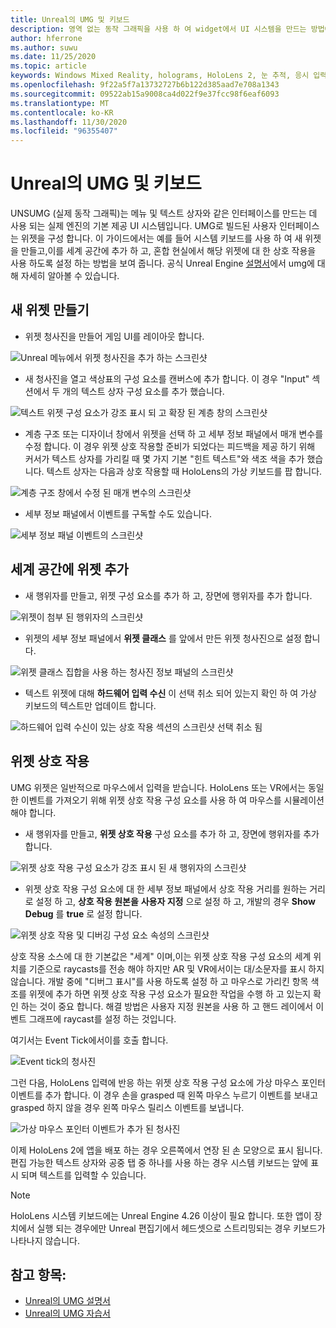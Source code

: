```yaml
---
title: Unreal의 UMG 및 키보드
description: 영역 없는 동작 그래픽을 사용 하 여 widget에서 UI 시스템을 만드는 방법에 대해 알아봅니다.
author: hferrone
ms.author: suwu
ms.date: 11/25/2020
ms.topic: article
keywords: Windows Mixed Reality, holograms, HoloLens 2, 눈 추적, 응시 입력, 헤드 탑재 디스플레이, Unreal engine, 혼합 현실 헤드셋, windows Mixed reality 헤드셋, 가상 현실 헤드셋, 위젯, UI, UMG, Unreal 움직임 그래픽, Unreal Engine, UE, UE4
ms.openlocfilehash: 9f22a5f7a13732727b6b122d385aad7e708a1343
ms.sourcegitcommit: 09522ab15a9008ca4d022f9e37fcc98f6eaf6093
ms.translationtype: MT
ms.contentlocale: ko-KR
ms.lasthandoff: 11/30/2020
ms.locfileid: "96355407"
---
```

# <a name="umg-and-keyboard-in-unreal"></a>Unreal의 UMG 및 키보드

UNSUMG (실제 동작 그래픽)는 메뉴 및 텍스트 상자와 같은 인터페이스를 만드는 데 사용 되는 실제 엔진의 기본 제공 UI 시스템입니다. UMG로 빌드된 사용자 인터페이스는 위젯을 구성 합니다. 이 가이드에서는 예를 들어 시스템 키보드를 사용 하 여 새 위젯을 만들고,이를 세계 공간에 추가 하 고, 혼합 현실에서 해당 위젯에 대 한 상호 작용을 사용 하도록 설정 하는 방법을 보여 줍니다. 공식 Unreal Engine [설명서](https://docs.unrealengine.com/en-US/Engine/UMG/index.html)에서 umg에 대해 자세히 알아볼 수 있습니다. 

## <a name="create-a-new-widget"></a>새 위젯 만들기

- 위젯 청사진을 만들어 게임 UI를 레이아웃 합니다.

![Unreal 메뉴에서 위젯 청사진을 추가 하는 스크린샷](images/unreal-umg-img-01.png)

- 새 청사진을 열고 색상표의 구성 요소를 캔버스에 추가 합니다.  이 경우 "Input" 섹션에서 두 개의 텍스트 상자 구성 요소를 추가 했습니다.

![텍스트 위젯 구성 요소가 강조 표시 되 고 확장 된 계층 창의 스크린샷](images/unreal-umg-img-02.png)

- 계층 구조 또는 디자이너 창에서 위젯을 선택 하 고 세부 정보 패널에서 매개 변수를 수정 합니다.  이 경우 위젯 상호 작용할 준비가 되었다는 피드백을 제공 하기 위해 커서가 텍스트 상자를 가리킬 때 몇 가지 기본 "힌트 텍스트"와 색조 색을 추가 했습니다.  텍스트 상자는 다음과 상호 작용할 때 HoloLens의 가상 키보드를 팝 합니다.

![계층 구조 창에서 수정 된 매개 변수의 스크린샷](images/unreal-umg-img-03.png)

- 세부 정보 패널에서 이벤트를 구독할 수도 있습니다.

![세부 정보 패널 이벤트의 스크린샷](images/unreal-umg-img-04.png)

## <a name="add-a-widget-to-world-space"></a>세계 공간에 위젯 추가

- 새 행위자를 만들고, 위젯 구성 요소를 추가 하 고, 장면에 행위자를 추가 합니다.

![위젯이 첨부 된 행위자의 스크린샷](images/unreal-umg-img-05.png)

- 위젯의 세부 정보 패널에서 **위젯 클래스** 를 앞에서 만든 위젯 청사진으로 설정 합니다.

![위젯 클래스 집합을 사용 하는 청사진 정보 패널의 스크린샷](images/unreal-umg-img-06.png)

- 텍스트 위젯에 대해 **하드웨어 입력 수신** 이 선택 취소 되어 있는지 확인 하 여 가상 키보드의 텍스트만 업데이트 합니다.

![하드웨어 입력 수신이 있는 상호 작용 섹션의 스크린샷 선택 취소 됨](images/unreal-umg-img-07.png)

## <a name="widget-interaction"></a>위젯 상호 작용

UMG 위젯은 일반적으로 마우스에서 입력을 받습니다.  HoloLens 또는 VR에서는 동일한 이벤트를 가져오기 위해 위젯 상호 작용 구성 요소를 사용 하 여 마우스를 시뮬레이션 해야 합니다.

- 새 행위자를 만들고, **위젯 상호 작용** 구성 요소를 추가 하 고, 장면에 행위자를 추가 합니다.

![위젯 상호 작용 구성 요소가 강조 표시 된 새 행위자의 스크린샷](images/unreal-umg-img-08.png)

- 위젯 상호 작용 구성 요소에 대 한 세부 정보 패널에서 상호 작용 거리를 원하는 거리로 설정 하 고, **상호 작용 원본을** **사용자 지정** 으로 설정 하 고, 개발의 경우 **Show Debug** 를 **true** 로 설정 합니다.

![위젯 상호 작용 및 디버깅 구성 요소 속성의 스크린샷](images/unreal-umg-img-09.png)

상호 작용 소스에 대 한 기본값은 "세계" 이며,이는 위젯 상호 작용 구성 요소의 세계 위치를 기준으로 raycasts를 전송 해야 하지만 AR 및 VR에서이는 대/소문자를 표시 하지 않습니다.  개발 중에 "디버그 표시"를 사용 하도록 설정 하 고 마우스로 가리킨 항목 색조를 위젯에 추가 하면 위젯 상호 작용 구성 요소가 필요한 작업을 수행 하 고 있는지 확인 하는 것이 중요 합니다.  해결 방법은 사용자 지정 원본을 사용 하 고 핸드 레이에서 이벤트 그래프에 raycast를 설정 하는 것입니다.  

여기서는 Event Tick에서이를 호출 합니다.

![Event tick의 청사진](images/unreal-umg-img-10.png)

그런 다음, HoloLens 입력에 반응 하는 위젯 상호 작용 구성 요소에 가상 마우스 포인터 이벤트를 추가 합니다.  이 경우 손을 grasped 때 왼쪽 마우스 누르기 이벤트를 보내고 grasped 하지 않을 경우 왼쪽 마우스 릴리스 이벤트를 보냅니다.

![가상 마우스 포인터 이벤트가 추가 된 청사진](images/unreal-umg-img-13.png)

이제 HoloLens 2에 앱을 배포 하는 경우 오른쪽에서 연장 된 손 모양으로 표시 됩니다. 편집 가능한 텍스트 상자와 공중 탭 중 하나를 사용 하는 경우 시스템 키보드는 앞에 표시 되며 텍스트를 입력할 수 있습니다. 
 
> [!NOTE]
> HoloLens 시스템 키보드에는 Unreal Engine 4.26 이상이 필요 합니다. 또한 앱이 장치에서 실행 되는 경우에만 Unreal 편집기에서 헤드셋으로 스트리밍되는 경우 키보드가 나타나지 않습니다.

## <a name="see-also"></a>참고 항목:
* [Unreal의 UMG 설명서](https://docs.unrealengine.com/Engine/UMG/index.html)
* [Unreal의 UMG 자습서](https://docs.unrealengine.com/Programming/Tutorials/UMG/index.html)
